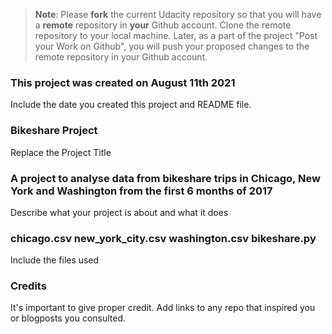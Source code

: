>**Note**: Please **fork** the current Udacity repository so that you will have a **remote** repository in **your** Github account. Clone the remote repository to your local machine. Later, as a part of the project "Post your Work on Github", you will push your proposed changes to the remote repository in your Github account.

### This project was created on August 11th 2021
Include the date you created this project and README file.

### Bikeshare Project
Replace the Project Title

###  A project to analyse data from bikeshare trips in Chicago, New York and Washington from the first 6 months of 2017
Describe what your project is about and what it does

### chicago.csv new_york_city.csv washington.csv bikeshare.py
Include the files used

### Credits
It's important to give proper credit. Add links to any repo that inspired you or blogposts you consulted.
